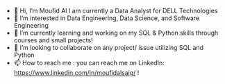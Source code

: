 - 👋 Hi, I’m Moufid Al
I am currently a Data Analyst for DELL Technologies
- 👀 I’m interested in Data Engineering, Data Science, and Software Engineering 
- 🌱 I’m currently learning and working on my SQL & Python skills through courses and small projects!
- 💞️ I’m looking to collaborate on any project/ issue utilizing SQL and Python
- 📫 How to reach me : you can reach me on LinkedIn: https://www.linkedin.com/in/moufidalsaig/ !

<!---
MoufidAl/MoufidAl is a ✨ special ✨ repository because its `README.md` (this file) appears on your GitHub profile.
You can click the Preview link to take a look at your changes.
--->
